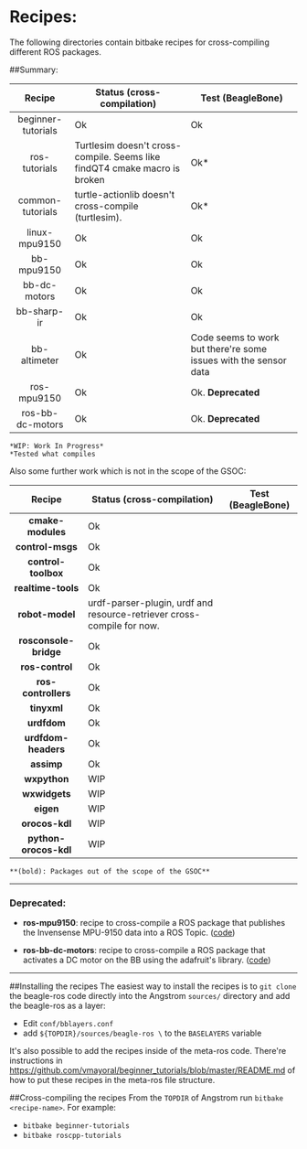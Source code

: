 Recipes:
==================

The following directories contain bitbake recipes for cross-compiling different ROS packages.

##Summary:

| Recipe        | Status (cross-compilation)       | Test (BeagleBone) |
|:-------------:| ------------- | ------------ |
| beginner-tutorials| Ok| Ok |
| ros-tutorials | Turtlesim doesn't cross-compile. Seems like findQT4 cmake macro is broken | Ok* |
| common-tutorials | turtle-actionlib doesn't cross-compile (turtlesim). | Ok*|
| linux-mpu9150 | Ok| Ok |
| bb-mpu9150 | Ok| Ok |
| bb-dc-motors | Ok| Ok |
| bb-sharp-ir | Ok| Ok|
| bb-altimeter | Ok| Code seems to work but there're some issues with the sensor data |
| ros-mpu9150 | Ok| Ok. **Deprecated**|
| ros-bb-dc-motors | Ok| Ok. **Deprecated**|

    *WIP: Work In Progress*
    *Tested what compiles

Also some further work which is not in the scope of the GSOC:

| Recipe        | Status (cross-compilation)       | Test (BeagleBone) |
|:-------------:| ------------- | ------------ |
| **cmake-modules** | Ok| |
| **control-msgs** | Ok| |
| **control-toolbox** | Ok| |
| **realtime-tools** | Ok| |
| **robot-model** | urdf-parser-plugin, urdf and resource-retriever cross-compile for now. | |
| **rosconsole-bridge** | Ok| |
| **ros-control** | Ok| |
| **ros-controllers** | Ok | |
| **tinyxml** | Ok| |
| **urdfdom** | Ok | |
| **urdfdom-headers** | Ok| |
| **assimp** | Ok| |
| **wxpython** | WIP| |
| **wxwidgets** | WIP| |
| **eigen** | WIP | |
| **orocos-kdl** | WIP| |
| **python-orocos-kdl** | WIP| |

    **(bold): Packages out of the scope of the GSOC**


-------
### Deprecated:

* **ros-mpu9150**: recipe to cross-compile a ROS package that publishes the Invensense MPU-9150 data into a ROS Topic. ([code](https://github.com/vmayoral/ros-mpu9150))

* **ros-bb-dc-motors**: recipe to cross-compile a ROS package that activates a DC motor on the BB using the adafruit's library. ([code](https://github.com/vmayoral/ros_bb_dc_motors))

------




##Installing the recipes
The easiest way to install the recipes is to `git clone` the beagle-ros code directly into the Angstrom `sources/` directory and add the beagle-ros as a layer:
* Edit `conf/bblayers.conf`
* add `${TOPDIR}/sources/beagle-ros \` to the `BASELAYERS` variable

It's also possible to add the recipes inside of the meta-ros code. There're instructions in https://github.com/vmayoral/beginner_tutorials/blob/master/README.md of how to put these recipes in the meta-ros file structure.

##Cross-compiling the recipes
From the `TOPDIR` of Angstrom run `bitbake <recipe-name>`. For example:
* `bitbake beginner-tutorials`
* `bitbake roscpp-tutorials`

